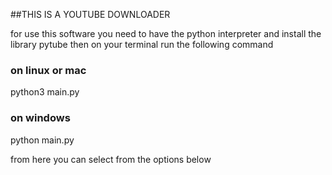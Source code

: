 ##THIS IS A YOUTUBE DOWNLOADER

for use this software you need to have the python 
interpreter and install  the library 
pytube then on your terminal run the following command 
 
 ### on linux or mac

 python3 main.py

 ### on windows

 python main.py

 from here you can select from the options below



